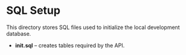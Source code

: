 # SQL Setup

This directory stores SQL files used to initialize the local development database.

- **init.sql** – creates tables required by the API.
